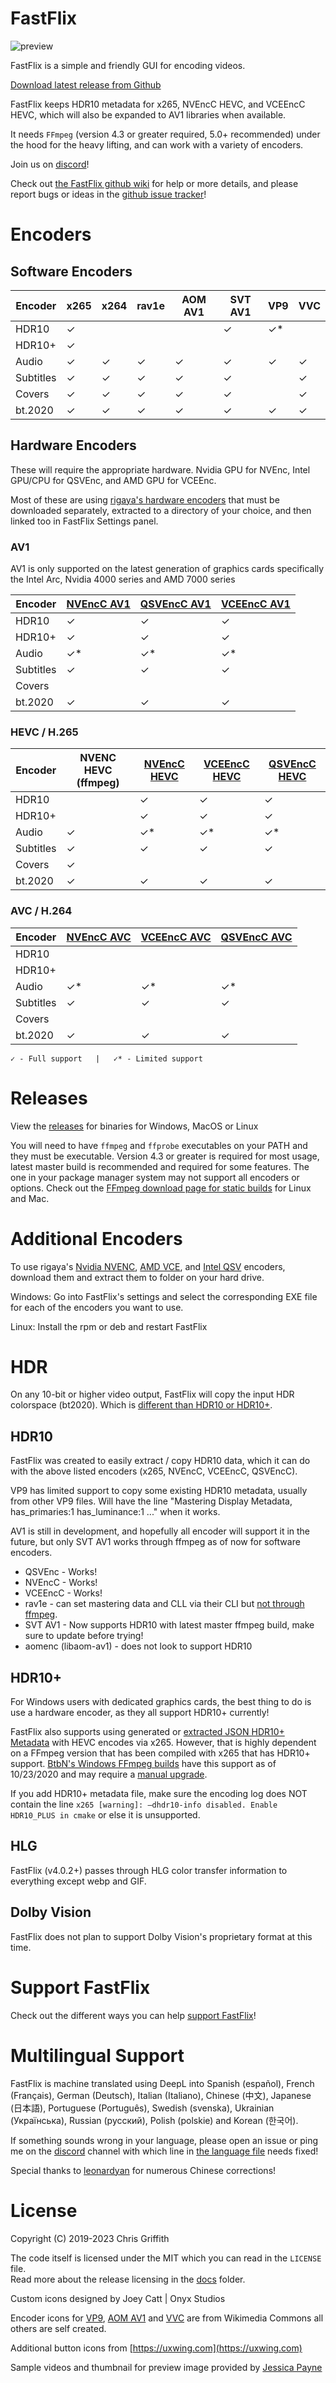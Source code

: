 # FastFlix

![preview](./docs/gui_preview.png)

FastFlix is a simple and friendly GUI for encoding videos.

[Download latest release from Github](https://github.com/cdgriffith/FastFlix/releases/latest)

FastFlix keeps HDR10 metadata for x265, NVEncC HEVC, and VCEEncC HEVC, which will also be expanded to AV1 libraries when available.

It needs `FFmpeg` (version 4.3 or greater required, 5.0+ recommended) under the hood for the heavy lifting, and can work with a variety of encoders.

Join us on [discord](https://discord.gg/GUBFP6f)!

Check out [the FastFlix github wiki](https://github.com/cdgriffith/FastFlix/wiki) for help or more details, and please report bugs or ideas in the [github issue tracker](https://github.com/cdgriffith/FastFlix/issues)!

#  Encoders

## Software Encoders

| Encoder   | x265 | x264 | rav1e | AOM AV1 | SVT AV1 | VP9 | VVC |
|-----------|------|------|-------|---------|---------|-----|-----|
| HDR10     | ✓    |      |       |         | ✓       | ✓*  |     |
| HDR10+    | ✓    |      |       |         |         |     |     |
| Audio     | ✓    |  ✓   | ✓     | ✓       | ✓       | ✓   | ✓   |
| Subtitles | ✓    |  ✓   | ✓     | ✓       | ✓       |     | ✓   |
| Covers    | ✓    |  ✓   | ✓     | ✓       | ✓       |     | ✓   |
| bt.2020   | ✓    |   ✓  | ✓     | ✓       | ✓       | ✓   | ✓   |

## Hardware Encoders 

These will require the appropriate hardware. Nvidia GPU for NVEnc, Intel GPU/CPU for QSVEnc, and AMD GPU for VCEEnc. 

Most of these are using [rigaya's hardware encoders](https://github.com/rigaya?tab=repositories) that must be downloaded separately, 
extracted to a directory of your choice, and then linked too in FastFlix Settings panel.

### AV1

AV1 is only supported on the latest generation of graphics cards specifically the Intel Arc, Nvidia 4000 series and AMD 7000 series 

| Encoder   | [NVEncC AV1](https://github.com/rigaya/NVEnc/releases) | [QSVEncC AV1](https://github.com/rigaya/QSVEnc/releases) | [VCEEncC AV1](https://github.com/rigaya/VCEEnc/releases) |
|-----------|--------------------------------------------------------|----------------------------------------------------------|----------------------------------------------------------|
| HDR10     | ✓                                                      | ✓                                                        | ✓                                                        |
| HDR10+    | ✓                                                      | ✓                                                        | ✓                                                        |
| Audio     | ✓*                                                     | ✓*                                                       | ✓*                                                       |
| Subtitles | ✓                                                      | ✓                                                        | ✓                                                        |
| Covers    |                                                        |                                                          |                                                          |
| bt.2020   | ✓                                                      | ✓                                                        | ✓                                                        |

### HEVC / H.265

| Encoder   | NVENC HEVC (ffmpeg) | [NVEncC HEVC](https://github.com/rigaya/NVEnc/releases) | [VCEEncC HEVC](https://github.com/rigaya/VCEEnc/releases) | [QSVEncC HEVC](https://github.com/rigaya/QSVEnc/releases) |
|-----------|---------------------|---------------------------------------------------------|-----------------------------------------------------------|-----------------------------------------------------------|
| HDR10     |                     | ✓                                                       | ✓                                                         | ✓                                                         |
| HDR10+    |                     | ✓                                                       | ✓                                                         | ✓                                                         |
| Audio     | ✓                   | ✓*                                                      | ✓*                                                        | ✓*                                                        |
| Subtitles | ✓                   | ✓                                                       | ✓                                                         | ✓                                                         |
| Covers    | ✓                   |                                                         |                                                           |                                                           |
| bt.2020   | ✓                   | ✓                                                       | ✓                                                         | ✓                                                         |

### AVC / H.264

| Encoder   | [NVEncC AVC](https://github.com/rigaya/NVEnc/releases) | [VCEEncC AVC](https://github.com/rigaya/VCEEnc/releases) | [QSVEncC AVC](https://github.com/rigaya/QSVEnc/releases) |
|-----------|--------------------------------------------------------|----------------------------------------------------------|----------------------------------------------------------|
| HDR10     |                                                        |                                                          |                                                          |
| HDR10+    |                                                        |                                                          |                                                          |
| Audio     | ✓*                                                     | ✓*                                                       | ✓*                                                       |
| Subtitles | ✓                                                      | ✓                                                        | ✓                                                        |
| Covers    |                                                        |                                                          |                                                          |
| bt.2020   | ✓                                                      | ✓                                                        | ✓                                                        |

`✓ - Full support   |   ✓* - Limited support`




# Releases

View the [releases](https://github.com/cdgriffith/FastFlix/releases) for binaries for Windows, MacOS or Linux

You will need to have `ffmpeg` and `ffprobe` executables on your PATH and they must be executable. Version 4.3 or greater is required for most usage, latest master build is recommended and required for some features. The one in your package manager system may not support all encoders or options.
Check out the [FFmpeg download page for static builds](https://ffmpeg.org/download.html) for Linux and Mac.

# Additional Encoders

To use rigaya's [Nvidia NVENC](https://github.com/rigaya/NVEnc/releases), [AMD VCE](https://github.com/rigaya/VCEEnc/releases), and [Intel QSV](https://github.com/rigaya/QSVEnc/releases) encoders, download them and extract them to folder on your hard drive. 

Windows: Go into FastFlix's settings and select the corresponding EXE file for each of the encoders you want to use. 

Linux: Install the rpm or deb and restart FastFlix

# HDR

On any 10-bit or higher video output, FastFlix will copy the input HDR colorspace (bt2020). Which is [different than HDR10 or HDR10+](https://codecalamity.com/hdr-hdr10-hdr10-hlg-and-dolby-vision/).

## HDR10

FastFlix was created to easily extract / copy HDR10 data, which it can do with the above listed encoders (x265, NVEncC, VCEEncC, QSVEncC).

VP9 has limited support to copy some existing HDR10 metadata, usually from other VP9 files. Will have the line "Mastering Display Metadata, has_primaries:1 has_luminance:1 ..." when it works.

AV1 is still in development, and hopefully all encoder will support it in the future, but only SVT AV1 works through ffmpeg as of now for software encoders. 

* QSVEnc - Works! 
* NVEncC - Works!
* VCEEncC - Works!
* rav1e -  can set mastering data and CLL via their CLI but [not through ffmpeg](https://github.com/xiph/rav1e/issues/2554).
* SVT AV1 - Now supports HDR10 with latest master ffmpeg build, make sure to update before trying!
* aomenc (libaom-av1) - does not look to support HDR10

## HDR10+

For Windows users with dedicated graphics cards, the best thing to do is use a hardware encoder, as they all support HDR10+ currently!

FastFlix also supports using generated or [extracted JSON HDR10+ Metadata](https://github.com/cdgriffith/FastFlix/wiki/HDR10-Plus-Metadata-Extraction) with HEVC encodes via x265. However, that is highly
dependent on a FFmpeg version that has been compiled with x265 that has HDR10+ support. [BtbN's Windows FFmpeg builds](https://github.com/BtbN/FFmpeg-Builds) 
have this support as of 10/23/2020 and may require a [manual upgrade](https://github.com/cdgriffith/FastFlix/wiki/Updating-FFmpeg).

If you add HDR10+ metadata file, make sure the encoding log does NOT contain the line `x265 [warning]: –dhdr10-info disabled. Enable HDR10_PLUS in cmake` or else it is unsupported. 

## HLG 

FastFlix (v4.0.2+) passes through HLG color transfer information to everything except webp and GIF. 

## Dolby Vision

FastFlix does not plan to support Dolby Vision's proprietary format at this time.

# Support FastFlix

Check out the different ways you can help [support FastFlix](https://github.com/cdgriffith/FastFlix/wiki/Support-FastFlix)!

# Multilingual Support

FastFlix is machine translated using DeepL into Spanish (español), French (Français), German (Deutsch), 
Italian (Italiano), Chinese (中文), Japanese (日本語), Portuguese (Português), Swedish (svenska), Ukrainian (Українська),
Russian (русский), Polish (polskie) and Korean (한국어).

If something sounds wrong in your language, please open an issue or ping me on the [discord](https://discord.gg/GUBFP6f) channel with which line in
[the language file](https://github.com/cdgriffith/FastFlix/blob/master/fastflix/data/languages.yaml) needs fixed!

Special thanks to [leonardyan](https://github.com/leonardyan) for numerous Chinese corrections!

# License

Copyright (C) 2019-2023 Chris Griffith

The code itself is licensed under the MIT which you can read in the `LICENSE` file. <br>
Read more about the release licensing in the [docs](docs/README.md) folder. <br>

Custom icons designed by Joey Catt | Onyx Studios

Encoder icons for [VP9](https://commons.wikimedia.org/wiki/File:Vp9-logo-for-mediawiki.svg), [AOM AV1](https://commons.wikimedia.org/wiki/File:AV1_logo_2018.svg) and [VVC](https://en.wikipedia.org/wiki/File:Versatile_Video_Coding_(logo).svg) are from Wikimedia Commons all others are self created.

Additional button icons from [https://uxwing.com](https://uxwing.com)

Sample videos and thumbnail for preview image provided by [Jessica Payne](http://iamjessicapayne.com/)
